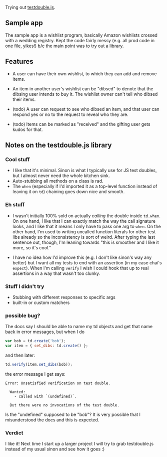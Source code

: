 Trying out [testdouble.js](https://github.com/testdouble/testdouble.js).


## Sample app
The sample app is a wishlist program, basically Amazon wishlists crossed with a
wedding registry. Kept the code fairly messy (e.g. all prod code in one file,
yikes!) b/c the main point was to try out a library.


## Features
* A user can have their own wishlist, to which they can add and remove items.

* An item in another user's wishlist can be "dibsed" to denote that the dibsing
user intends to buy it. The wishlist owner can't tell who dibsed their items.

* (todo) A user can request to see who dibsed an item, and that user can respond yes
or no to the request to reveal who they are.

* (todo) Items can be marked as "received" and the gifting user gets kudos for that.


## Notes on the testdouble.js library
### Cool stuff
* I like that it's minimal. Sinon is what I typically use for JS test doubles,
but I almost never need the whole kitchen sink.
* Auto-stubbing all methods on a class is rad.
* The `when` (especially if I'd imported it as a top-level function instead of
leaving it on `td`) chaining goes down nice and smooth.

### Eh stuff
* I wasn't initially 100% sold on actually *calling* the double inside
`td.when`. On one hand, I like that I can exactly match the way the call
signature looks, and I like that it means I only have to pass one arg to
`when`. On the other hand, I'm used to writing uncalled function literals for
other test libs already so the inconsistency is sort of weird. After typing
the last sentence out, though, I'm leaning towards "this is smoother and I
like it more, so it's cool."

* I have no idea how I'd improve this (e.g. I don't like sinon's way any
better) but I want all my tests to end with an assertion (in my case chai's
`expect`). When I'm calling `verify` I wish I could hook that up to real
assertions in a way that wasn't too clunky.

### Stuff I didn't try
* Stubbing with different responses to specific args
* built-in or custom matchers

### possible bug?
The docs say I should be able to name my td objects and get that name back in error messages, but when I do

```javascript
var bob = td.create('bob');
var item = { set_dibs: td.create() };
```

and then later:

```javascript
td.verify(item.set_dibs(bob));

```

the error message I get says:

```
Error: Unsatisfied verification on test double.

  Wanted:
    - called with `(undefined)`.

  But there were no invocations of the test double.
```

Is the "undefined" supposed to be "bob"? It is very possible that I
misunderstood the docs and this is expected.


### Verdict
I like it! Next time I start up a larger project I will try to grab
testdouble.js instead of my usual sinon and see how it goes :)
